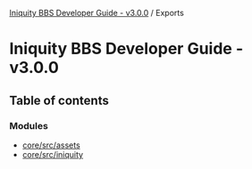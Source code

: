 [Iniquity BBS Developer Guide - v3.0.0](README.md) / Exports

# Iniquity BBS Developer Guide - v3.0.0

## Table of contents

### Modules

- [core/src/assets](modules/core_src_assets.md)
- [core/src/iniquity](modules/core_src_iniquity.md)
